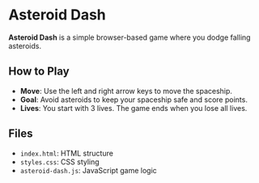 # Asteroid Dash

**Asteroid Dash** is a simple browser-based game where you dodge falling asteroids.

## How to Play

- **Move**: Use the left and right arrow keys to move the spaceship.
- **Goal**: Avoid asteroids to keep your spaceship safe and score points.
- **Lives**: You start with 3 lives. The game ends when you lose all lives.

## Files

- `index.html`: HTML structure
- `styles.css`: CSS styling
- `asteroid-dash.js`: JavaScript game logic


